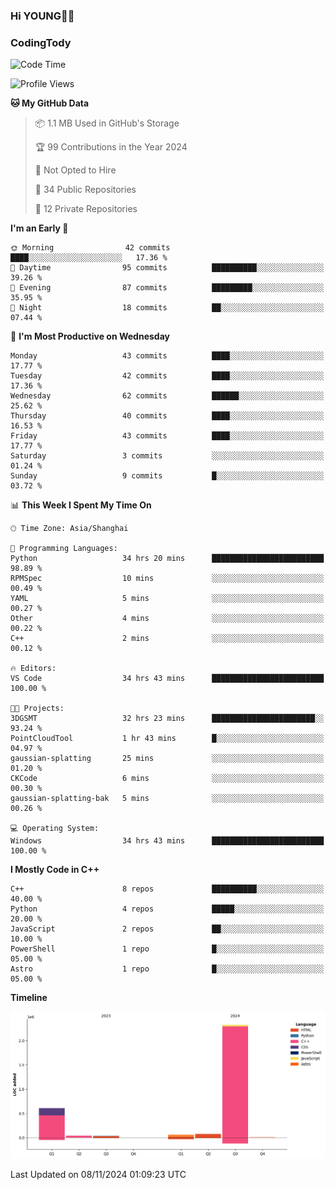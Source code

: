 <!--
**IHKYoung/IHKYoung** is a ✨ _special_ ✨ repository because its `README.md` (this file) appears on your GitHub profile.

Here are some ideas to get you started:

- 🔭 I’m currently working on ...
- 🌱 I’m currently learning ...
- 👯 I’m looking to collaborate on ...
- 🤔 I’m looking for help with ...
- 💬 Ask me about ...
- 📫 How to reach me: ...
- 😄 Pronouns: ...
- ⚡ Fun fact: ...
-->

### Hi YOUNG👋🏻


### CodingTody
<!--START_SECTION:waka-->
![Code Time](http://img.shields.io/badge/Code%20Time-361%20hrs%2033%20mins-blue)

![Profile Views](http://img.shields.io/badge/Profile%20Views-0-blue)

**🐱 My GitHub Data** 

> 📦 1.1 MB Used in GitHub's Storage 
 > 
> 🏆 99 Contributions in the Year 2024
 > 
> 🚫 Not Opted to Hire
 > 
> 📜 34 Public Repositories 
 > 
> 🔑 12 Private Repositories 
 > 
**I'm an Early 🐤** 

```text
🌞 Morning                42 commits          ████░░░░░░░░░░░░░░░░░░░░░   17.36 % 
🌆 Daytime                95 commits          ██████████░░░░░░░░░░░░░░░   39.26 % 
🌃 Evening                87 commits          █████████░░░░░░░░░░░░░░░░   35.95 % 
🌙 Night                  18 commits          ██░░░░░░░░░░░░░░░░░░░░░░░   07.44 % 
```
📅 **I'm Most Productive on Wednesday** 

```text
Monday                   43 commits          ████░░░░░░░░░░░░░░░░░░░░░   17.77 % 
Tuesday                  42 commits          ████░░░░░░░░░░░░░░░░░░░░░   17.36 % 
Wednesday                62 commits          ██████░░░░░░░░░░░░░░░░░░░   25.62 % 
Thursday                 40 commits          ████░░░░░░░░░░░░░░░░░░░░░   16.53 % 
Friday                   43 commits          ████░░░░░░░░░░░░░░░░░░░░░   17.77 % 
Saturday                 3 commits           ░░░░░░░░░░░░░░░░░░░░░░░░░   01.24 % 
Sunday                   9 commits           █░░░░░░░░░░░░░░░░░░░░░░░░   03.72 % 
```


📊 **This Week I Spent My Time On** 

```text
🕑︎ Time Zone: Asia/Shanghai

💬 Programming Languages: 
Python                   34 hrs 20 mins      █████████████████████████   98.89 % 
RPMSpec                  10 mins             ░░░░░░░░░░░░░░░░░░░░░░░░░   00.49 % 
YAML                     5 mins              ░░░░░░░░░░░░░░░░░░░░░░░░░   00.27 % 
Other                    4 mins              ░░░░░░░░░░░░░░░░░░░░░░░░░   00.22 % 
C++                      2 mins              ░░░░░░░░░░░░░░░░░░░░░░░░░   00.12 % 

🔥 Editors: 
VS Code                  34 hrs 43 mins      █████████████████████████   100.00 % 

🐱‍💻 Projects: 
3DGSMT                   32 hrs 23 mins      ███████████████████████░░   93.24 % 
PointCloudTool           1 hr 43 mins        █░░░░░░░░░░░░░░░░░░░░░░░░   04.97 % 
gaussian-splatting       25 mins             ░░░░░░░░░░░░░░░░░░░░░░░░░   01.20 % 
CKCode                   6 mins              ░░░░░░░░░░░░░░░░░░░░░░░░░   00.30 % 
gaussian-splatting-bak   5 mins              ░░░░░░░░░░░░░░░░░░░░░░░░░   00.26 % 

💻 Operating System: 
Windows                  34 hrs 43 mins      █████████████████████████   100.00 % 
```

**I Mostly Code in C++** 

```text
C++                      8 repos             ██████████░░░░░░░░░░░░░░░   40.00 % 
Python                   4 repos             █████░░░░░░░░░░░░░░░░░░░░   20.00 % 
JavaScript               2 repos             ██░░░░░░░░░░░░░░░░░░░░░░░   10.00 % 
PowerShell               1 repo              █░░░░░░░░░░░░░░░░░░░░░░░░   05.00 % 
Astro                    1 repo              █░░░░░░░░░░░░░░░░░░░░░░░░   05.00 % 
```



**Timeline**

![Lines of Code chart](https://raw.githubusercontent.com/IHKYoung/IHKYoung/baseline/assets/bar_graph.png)


 Last Updated on 08/11/2024 01:09:23 UTC
<!--END_SECTION:waka-->
